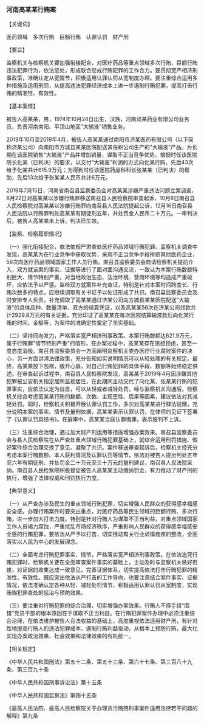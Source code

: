 ###  河南高某某行贿案 

【关键词】

医药领域  多次行贿  巨额行贿  认罪认罚  财产刑

【要旨】

监察机关与检察机关要加强衔接配合，对医疗药品等重点领域多次行贿、巨额行贿违法犯罪行为，依法惩处，形成联合惩戒行贿犯罪的工作合力。要贯彻宽严相济刑事政策，准确认定从宽情节，积极适用认罪认罚从宽制度办理。要注重综合运用多种措施及适用刑罚，从提高违法犯罪经济成本上进一步遏制行贿犯罪，提高打击行贿的精准性、有效性。

【基本案情】

被告人高某某，男，1974年10月24日出生，汉族，河南双某药业有限公司业务员，负责河南南阳、平顶山地区"大输液"销售业务。

2013年10月至2019年4月，被告人高某某通过南阳市济某医药有限公司（以下简称济某公司）向南阳市方城县某某医院配送其任职公司生产的"大输液"产品。为长期在该医院销售"大输液"产品并增加销量，谋取不正当竞争优势，根据时任该医院院长化某（已判决）的要求，以交付"大输液"利润的方式向化某行贿，先后43次给予化某共计615.9万元；为得到时任该医院药品科科长张某某（已判决）的帮助，先后13次给予张某某人民币共计6万元。

2019年7月15日，河南省南召县监察委员会对高某某涉嫌严重违法问题立案调查，8月22日对高某某以涉嫌行贿罪移送南召县人民检察院审查起诉，10月8日南召县人民检察院对高某某以涉嫌行贿罪向南召县人民法院提起公诉，12月16日南召县人民法院以行贿罪判处高某某有期徒刑五年，并处罚金人民币二十万元。一审判决后，被告人高某某未上诉，判决已生效。

【监察、检察履职情况】

（一）强化衔接配合，依法依规严肃查处医疗药品领域行贿犯罪。监察机关调查中发现，高某某为在行业竞争中获取优势，采用不正当竞争手段排挤其他医药企业，56次向医疗药品领域国家工作人员行贿。南召县监察委员会商请检察机关提前介入，双方就该案的事实、证据等进行了面对面沟通交流，一致认为本案行贿数额特别巨大、情节特别严重，对当地政治生态、法治环境、营商环境等均造成严重破坏，应依法予以严惩。监检双方就案件补充查证，特别是针对本案时间跨度长、行贿次数多的特点，应继续调取有关书证予以佐证形成了共识。南召县监察委员会及时安排专人负责，补充调取了高某某通过济某公司向方城县某某医院配送"大输液"的具体品种、数量清单、双方的结算凭证，以及高某某56次在济某公司领款共计2929.8万元的有关证据，充分印证了高某某在每次医院结算输液款后向化某行贿的时间、金额等，为案件的准确定性奠定了坚实基础。

（二）坚持同向发力，严格落实宽严相济刑事政策。本案行贿数额达621.9万元，属于行贿罪"情节特别严重"的情形，在办案过程中，高某某存在思想顾虑，甚至一度态度消极。南召县监察委员会一方面阐明监察机关查办医疗行业腐败案件的决心，另一方面讲清法律政策，充分告知如实说明情况可以从轻处理的有关规定。最终，高某某放下包袱，敞开心扉，对自己行贿犯罪的具体手段、数额等始终稳定供述。在审查起诉过程中，南召县人民检察院发现，高某某于2019年4月因涉嫌其他犯罪被公安机关指定居所监视居住，在此期间主动交代了向化某、张某某行贿的犯罪事实，应依法认定为自首，可以从轻或者减轻处罚。经与监察机关沟通后，检察机关综合考虑高某某行贿的数额、次数、主观恶性、后果等因素，建议依法对其减轻处罚。同时，检察机关积极开展认罪认罚工作，多次对高某某进行释法说理，充分说明本案的事实、情节及量刑依据，高某某表示认罪认罚，在律师的见证下签署了《认罪认罚具结书》。在庭审中，高某某当庭认罪悔罪，表示服判不上诉。

（三）注重综合治理，通过加大财产刑运用等措施增强办案效果。南召县监察委员会与县人民检察院在从严查处重点领域行贿犯罪基础上，就综合运用刑罚措施、做好案件综合治理交换了意见、凝聚了共识。案件移送审查起诉后，检察机关经充分考虑本案行贿数额、本人获利情况及认罪认罚等情节，依法对被告人提出判处五年至六年有期徒刑、并处罚金二十万元至三十万元的量刑建议，南召县人民法院采纳。南召县人民检察院积极督促被告人高某某主动缴纳罚金，有力推动了财产刑的执行，增强了法律权威和刑罚执行力度。

【典型意义】

（一）从严查办涉及民生的重点领域行贿犯罪，切实增强人民群众的获得感幸福感安全感。办理行贿案件时要突出重点，对医疗药品等民生领域的巨额行贿、多次行贿，进一步加大打击力度。特别是针对行贿人为谋取不正当利益，对重点领域国家工作人员竭力腐蚀，严重扰乱市场经济秩序，严重影响人民群众的获得感幸福感安全感的行贿犯罪，要依法从严予以打击，切实推动有关行业顽瘴痼疾的整改，全面落实以人民为中心的发展理念。

（二）全面考虑行贿犯罪事实、情节，严格落实宽严相济刑事政策。在依法追究行贿犯罪时，检察机关要在全面审查案件事实的基础上，主动及时与监察机关做好衔接，对证据的收集达成一致意见，完善证据体系，切实提高依法打击行贿犯罪的精准性、有效性。既应突出依法从严打击的工作导向，也要注意结合案件事实、证据情况，依法准确认定各种从轻、减轻处罚情节，积极适用认罪认罚从宽制度，实现贿赂犯罪查处的惩治与预防效果。

（三）要注重对行贿犯罪的综合治理，切实增强办案效果。行贿人不择手段"围猎"党员干部的根本原因在于谋取不正当利益。在行贿犯罪案件办理中必须注重综合治理，在依法维护被告人合法权益的基础上，高度重视依法适用财产刑，有针对性地提高行贿人的违法犯罪成本，遏制行贿利益驱动，从根本上预防行贿，最大化实现办案政治效果、社会效果和法律效果的有机统一。

【相关规定】

《中华人民共和国刑法》第五十二条、第五十三条、第六十七条、第三百八十九条、第三百九十条

《中华人民共和国刑事诉讼法》第十五条

《中华人民共和国监察法》第四十五条

《最高人民法院、最高人民检察院关于办理贪污贿赂刑事案件适用法律若干问题的解释》第九条
